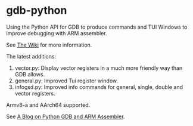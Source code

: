 # gdb-python
Using the Python API for GDB to produce commands and TUI Windows to improve debugging with ARM assembler. 

See [The Wiki](https://github.com/StevenLwcz/gdb-python/wiki) for more information.

The latest additions:

1. vector.py: Display vector registers in a much more friendly way than GDB allows.
2. general.py: Improved Tui register window.
3. infogsd.py: Improved info commands for general, single, double and vector registers.

Armv8-a and AArch64 supported.

See [A Blog on Python GDB and ARM Assembler](https://stevenlwcz.github.io).
